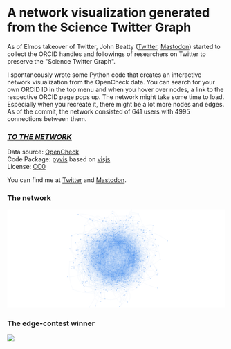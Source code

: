 # A network visualization generated from the Science Twitter Graph

As of Elmos takeover of Twitter, John Beatty ([Twitter](https://twitter.com/john_d_beatty), [Mastodon](https://social.coop/@beatty)) started to collect the ORCID handles and followings of researchers on Twitter to preserve the "Science Twitter Graph".  

I spontaneously wrote some Python code that creates an interactive network visualization from the OpenCheck data. You can search for your own ORCID ID in the top menu and when you hover over nodes, a link to the respective ORCID page pops up. The network might take some time to load. Especially when you recreate it, there might be a lot more nodes and edges. As of the commit, the network consisted of 641 users with 4995 connections between them. 

### *[TO THE NETWORK](http://leonlotter.de/twittergraph/graph.html)*

Data source: [OpenCheck](https://opencheck.is/scitwitter)   
Code Package: [pyvis](https://pyvis.readthedocs.io/) based on [visjs](https://visjs.org/)  
License: [CC0](https://creativecommons.org/share-your-work/public-domain/cc0/)  

You can find me at [Twitter](https://twitter.com/LeonDLotter) and [Mastodon](https://fediscience.org/@LeondLotter).

### The network

<img src="graph.png" style="background-color:white">

### The edge-contest winner
<img src="graph_selected.png" style="background-color:white">

